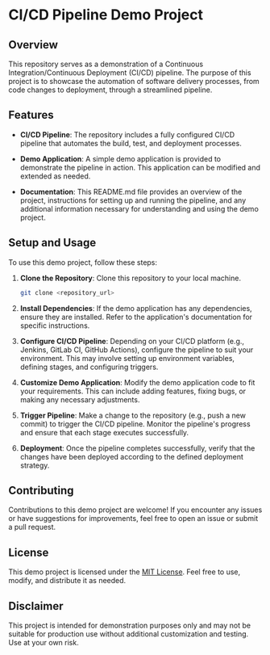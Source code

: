 # CI/CD Pipeline Demo Project

## Overview

This repository serves as a demonstration of a Continuous Integration/Continuous Deployment (CI/CD) pipeline. The purpose of this project is to showcase the automation of software delivery processes, from code changes to deployment, through a streamlined pipeline.

## Features

- **CI/CD Pipeline**: The repository includes a fully configured CI/CD pipeline that automates the build, test, and deployment processes.
  
- **Demo Application**: A simple demo application is provided to demonstrate the pipeline in action. This application can be modified and extended as needed.

- **Documentation**: This README.md file provides an overview of the project, instructions for setting up and running the pipeline, and any additional information necessary for understanding and using the demo project.

## Setup and Usage

To use this demo project, follow these steps:

1. **Clone the Repository**: Clone this repository to your local machine.

    ```bash
    git clone <repository_url>
    ```

2. **Install Dependencies**: If the demo application has any dependencies, ensure they are installed. Refer to the application's documentation for specific instructions.

3. **Configure CI/CD Pipeline**: Depending on your CI/CD platform (e.g., Jenkins, GitLab CI, GitHub Actions), configure the pipeline to suit your environment. This may involve setting up environment variables, defining stages, and configuring triggers.

4. **Customize Demo Application**: Modify the demo application code to fit your requirements. This can include adding features, fixing bugs, or making any necessary adjustments.

5. **Trigger Pipeline**: Make a change to the repository (e.g., push a new commit) to trigger the CI/CD pipeline. Monitor the pipeline's progress and ensure that each stage executes successfully.

6. **Deployment**: Once the pipeline completes successfully, verify that the changes have been deployed according to the defined deployment strategy.

## Contributing

Contributions to this demo project are welcome! If you encounter any issues or have suggestions for improvements, feel free to open an issue or submit a pull request.

## License

This demo project is licensed under the [MIT License](LICENSE). Feel free to use, modify, and distribute it as needed.

## Disclaimer

This project is intended for demonstration purposes only and may not be suitable for production use without additional customization and testing. Use at your own risk.
